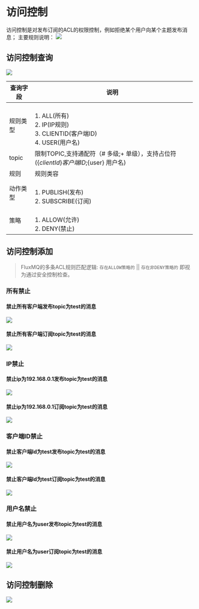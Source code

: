 # 访问控制
访问控制是对发布订阅的ACL的权限控制，例如拒绝某个用户向某个主题发布消息；
主要规则说明：
![](@site/static/images/function/img_22.png)
## 访问控制查询
![](@site/static/images/function/img_23.png)

| **查询字段** | **说明**                                                                       |
|----------|------------------------------------------------------------------------------|
| 规则类型     | <br/>1. ALL(所有) <br/>2. IP(IP规则) <br/>3. CLIENTID(客户端ID)   <br/>4. USER(用户名) |
| topic    | 限制TOPIC,支持通配符（# 多级;+ 单级），支持占位符($\{clientId\} 客户端ID;$\{user\} 用户名)                |
| 规则       | 规则类容                                                                         |
| 动作类型     | <br/>1. PUBLISH(发布) <br/>2. SUBSCRIBE(订阅)                                    |
| 策略       | <br/>1. ALLOW(允许) <br/>2. DENY(禁止)                                           |

## 访问控制添加
> FluxMQ的多条ACL规则匹配逻辑: `存在ALLOW策略的` || `存在非DENY策略的` 即视为通过安全控制检查。 
### 所有禁止

#### 禁止所有客户端发布topic为test的消息
![](@site/static/images/function/img_24.png)

#### 禁止所有客户端订阅topic为test的消息
![](@site/static/images/function/img_25.png)

### IP禁止

#### 禁止ip为192.168.0.1发布topic为test的消息
![](@site/static/images/function/img_26.png)

#### 禁止ip为192.168.0.1订阅topic为test的消息
![](@site/static/images/function/img_27.png)

### 客户端ID禁止
#### 禁止客户端Id为test发布topic为test的消息
![](@site/static/images/function/img_28.png)

#### 禁止客户端Id为test订阅topic为test的消息
![](@site/static/images/function/img_29.png)


### 用户名禁止
#### 禁止用户名为user发布topic为test的消息
![](@site/static/images/function/img_30.png)

#### 禁止用户名为user订阅topic为test的消息
![](@site/static/images/function/img_31.png)

## 访问控制删除
![](@site/static/images/function/img_32.png)

